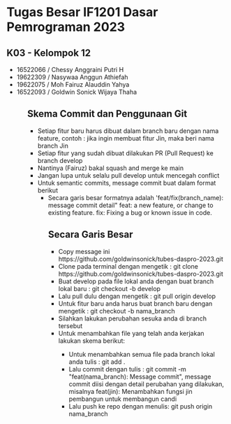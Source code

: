 <h1>Tugas Besar IF1201 Dasar Pemrograman 2023</h1>

<h2>K03 - Kelompok 12</h2>
<ul>
<li> 16522066 / Chessy Anggraini Putri H
<li> 19622309 / Nasywaa Anggun Athiefah
<li> 19622075 / Moh Fairuz Alauddin Yahya
<li> 16522093 / Goldwin Sonick Wijaya Thaha
<ul>

<h2>Skema Commit dan Penggunaan Git</h2>
<ul>
<li> Setiap fitur baru harus dibuat dalam branch baru dengan nama feature,
  contoh : jika ingin membuat fitur Jin, maka beri nama branch Jin
<li> Setiap fitur yang sudah dibuat dilakukan PR (Pull Request) ke branch develop
<li> Nantinya (Fairuz) bakal squash and merge ke main
<li> Jangan lupa untuk selalu pull develop untuk mencegah conflict
<li> Untuk semantic commits, message commit buat dalam format berikut 
<ul>
    <li> Secara garis besar formatnya adalah 'feat/fix(branch_name): message commit detail"
        feat: a new feature, or change to existing feature.
        fix: Fixing a bug or known issue in code.
<ul>
</ul>

<h2>Secara Garis Besar</h2>  
<ul>
<li> Copy message ini https://github.com/goldwinsonick/tubes-daspro-2023.git</li>
<li> Clone pada terminal dengan mengetik : git clone https://github.com/goldwinsonick/tubes-daspro-2023.git</li>
<li> Buat develop pada file lokal anda dengan buat branch lokal baru : git checkout -b develop</li>
<li> Lalu pull dulu dengan mengetik : git pull origin develop</li>
<li> Untuk fitur baru anda harus buat branch baru dengan mengetik : git checkout -b nama_branch </li>
<li> Silahkan lakukan perubahan sesuka anda di branch tersebut</li>
<li> Untuk menambahkan file yang telah anda kerjakan lakukan skema berikut: </li>
<ul>
    <li> Untuk menambahkan semua file pada branch lokal anda tulis : git add . </li>
    <li> Lalu commit dengan tulis : git commit -m "feat(nama_branch): Message commit", message commit diisi dengan detail    perubahan yang dilakukan, misalnya feat(jin): Menambahkan fungsi jin pembangun untuk membangun candi</li>
    <li> Lalu push ke repo dengan menulis: git push origin nama_branch</li>
<ul>
</ul>